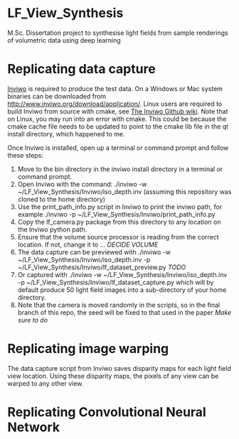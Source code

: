 # LF_View_Synthesis
M.Sc. Dissertation project to synthesise light fields from sample renderings of volumetric data using deep learning

# Replicating data capture
[Inviwo](http://www.inviwo.org/) is required to produce the test data. On a Windows or Mac system binaries can be downloaded from http://www.inviwo.org/download/application/. Linux users are required to build Inviwo from source with cmake, see [The Inviwo Github wiki](https://github.com/inviwo/inviwo/wiki/Building-Inviwo-on-Linux). Note that on Linux, you may run into an error with cmake. This could be because the cmake cache file needs to be updated to point to the cmake lib file in the qt install directory, which happened to me.

Once Inviwo is installed, open up a terminal or command prompt and follow these steps: 
1. Move to the bin directory in the inviwo install directory in a terminal or command prompt. 
2. Open Inviwo with the command: ./inviwo -w ~/LF_View_Synthesis/Inviwo/iso_depth.inv (assuming this repository was cloned to the home directory)
3. Use the print_path_info.py script in Inviwo to print the inviwo path, for example ./inviwo -p ~/LF_View_Synthesis/Inviwo/print_path_info.py
3. Copy the lf_camera.py package from this directory to any location on the Inviwo python path. 
3. Ensure that the volume source processor is reading from the correct location. If not, change it to ... *DECIDE VOLUME*
4. The data capture can be previewed with ./inviwo -w ~/LF_View_Synthesis/Inviwo/iso_depth.inv -p ~/LF_View_Synthesis/Inviwo/lf_dataset_preview.py *TODO*
5. Or captured with ./inviwo -w ~/LF_View_Synthesis/Inviwo/iso_depth.inv -p ~/LF_View_Synthesis/Inviwo/lf_dataset_capture.py which will by default produce 50 light field images into a sub-directory of your home directory.
6. Note that the camera is moved randomly in the scripts, so in the final branch of this repo, the seed will be fixed to that used in the paper *Make sure to do*

# Replicating image warping
The data capture script from Inviwo saves disparity maps for each light field view location. Using these disparity maps, the pixels of any view can be warped to any other view.

# Replicating Convolutional Neural Network
